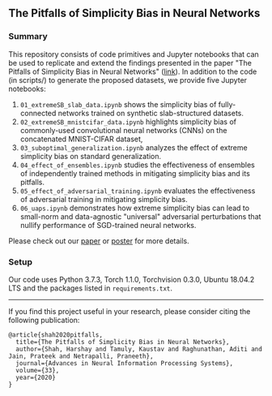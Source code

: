 ## The Pitfalls of Simplicity Bias in Neural Networks

### Summary

This repository consists of code primitives and Jupyter notebooks that can be used to replicate and extend the findings presented in the paper "The Pitfalls of Simplicity Bias in Neural Networks" ([link](https://arxiv.org/abs/2006.07710)). In addition to the code (in scripts/) to generate the proposed datasets, we provide five Jupyter notebooks:

1. ```01_extremeSB_slab_data.ipynb``` shows the simplicity bias of fully-connected networks trained on synthetic slab-structured datasets.
2. ```02_extremeSB_mnistcifar_data.ipynb``` highlights simplicity bias of commonly-used convolutional neural networks (CNNs) on the concatenated MNIST-CIFAR dataset,
3. ```03_suboptimal_generalization.ipynb``` analyzes the effect of extreme simplicity bias on standard generalization.
4. ```04_effect_of_ensembles.ipynb``` studies the effectiveness of ensembles of independently trained methods in mitigating simplicity bias and its pitfalls.
5. ```05_effect_of_adversarial_training.ipynb``` evaluates the effectiveness of adversarial training in mitigating simplicity bias. 
6. ```06_uaps.ipynb``` demonstrates how extreme simplicity bias can lead to small-norm and data-agnostic "universal" adversarial perturbations that nullify performance of SGD-trained neural networks.


Please check out our [paper](https://arxiv.org/abs/2006.07710) or [poster](https://drive.google.com/file/d/10McXcIyTM8pxJE2edqcvO2cBxmq8is2P/view?usp=sharing) for more details.  

###  Setup

Our code uses Python 3.7.3, Torch 1.1.0, Torchvision 0.3.0, Ubuntu 18.04.2 LTS and the packages listed in `requirements.txt`.

---

If you find this project useful in your research, please consider citing the following publication:

```
@article{shah2020pitfalls,
  title={The Pitfalls of Simplicity Bias in Neural Networks},
  author={Shah, Harshay and Tamuly, Kaustav and Raghunathan, Aditi and Jain, Prateek and Netrapalli, Praneeth},
  journal={Advances in Neural Information Processing Systems},
  volume={33},
  year={2020}
}
```

